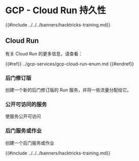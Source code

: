 # GCP - Cloud Run 持久性

{{#include ../../../banners/hacktricks-training.md}}

## Cloud Run

有关 Cloud Run 的更多信息，请查看：

{{#ref}}
../gcp-services/gcp-cloud-run-enum.md
{{#endref}}

### 后门修订版

创建一个新的后门修订版的 Run 服务，并将一些流量分配给它。

### 公开可访问的服务

使服务公开可访问

### 后门服务或作业

创建一个后门服务或作业

{{#include ../../../banners/hacktricks-training.md}}
